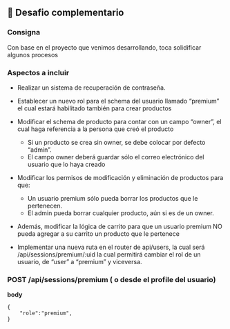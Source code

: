 ## 📁 Desafio complementario

### Consigna

Con base en el proyecto que venimos desarrollando, toca solidificar algunos procesos

### Aspectos a incluir

- Realizar un sistema de recuperación de contraseña.

- Establecer un nuevo rol para el schema del usuario llamado “premium” el cual estará habilitado también para crear productos
- Modificar el schema de producto para contar con un campo “owner”, el cual haga referencia a la persona que creó el producto
  - Si un producto se crea sin owner, se debe colocar por defecto “admin”.
  - El campo owner deberá guardar sólo el correo electrónico del usuario que lo haya creado
- Modificar los permisos de modificación y eliminación de productos para que:

  - Un usuario premium sólo pueda borrar los productos que le pertenecen.
  - El admin pueda borrar cualquier producto, aún si es de un owner.

- Además, modificar la lógica de carrito para que un usuario premium NO pueda agregar a su carrito un producto que le pertenece
- Implementar una nueva ruta en el router de api/users, la cual será /api/sessions/premium/:uid la cual permitirá cambiar el rol de un usuario, de “user” a “premium” y viceversa.

### POST /api/sessions/premium ( o desde el profile del usuario)

**body**

```
{
    "role":"premium",
}
```
